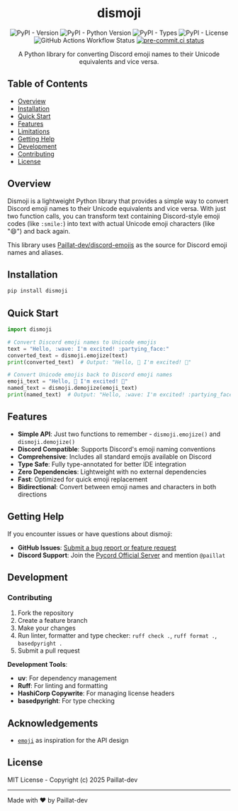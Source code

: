 <div align="center">
<h1>dismoji</h1>

<!-- badges -->

![PyPI - Version](https://img.shields.io/pypi/v/dismoji)
![PyPI - Python Version](https://img.shields.io/pypi/pyversions/dismoji)
![PyPI - Types](https://img.shields.io/pypi/types/dismoji)
![PyPI - License](https://img.shields.io/pypi/l/dismoji)
![GitHub Actions Workflow Status](https://img.shields.io/github/actions/workflow/status/Paillat-dev/dismoji/CI.yaml)
[![pre-commit.ci status](https://results.pre-commit.ci/badge/github/Paillat-dev/dismoji/main.svg)](https://results.pre-commit.ci/latest/github/Paillat-dev/dismoji/main)

<!-- end badges -->

A Python library for converting Discord emoji names to their Unicode equivalents and
vice versa.

</div>

## Table of Contents

- [Overview](#overview)
- [Installation](#installation)
- [Quick Start](#quick-start)
- [Features](#features)
- [Limitations](#limitations)
- [Getting Help](#getting-help)
- [Development](#development)
- [Contributing](#contributing)
- [License](#license)

## Overview

Dismoji is a lightweight Python library that provides a simple way to convert Discord
emoji names to their Unicode equivalents and vice versa. With just two function calls,
you can transform text containing Discord-style emoji codes (like `:smile:`) into text
with actual Unicode emoji characters (like "😄") and back again.

This library uses
[Paillat-dev/discord-emojis](https://github.com/Paillat-dev/discord-emojis) as the
source for Discord emoji names and aliases.

## Installation

```bash
pip install dismoji
```

## Quick Start

<!-- quick-start -->

```python
import dismoji

# Convert Discord emoji names to Unicode emojis
text = "Hello, :wave: I'm excited! :partying_face:"
converted_text = dismoji.emojize(text)
print(converted_text)  # Output: "Hello, 👋 I'm excited! 🥳"

# Convert Unicode emojis back to Discord emoji names
emoji_text = "Hello, 👋 I'm excited! 🥳"
named_text = dismoji.demojize(emoji_text)
print(named_text)  # Output: "Hello, :wave: I'm excited! :partying_face:"
```

## Features

- **Simple API**: Just two functions to remember - `dismoji.emojize()` and
  `dismoji.demojize()`
- **Discord Compatible**: Supports Discord's emoji naming conventions
- **Comprehensive**: Includes all standard emojis available on Discord
- **Type Safe**: Fully type-annotated for better IDE integration
- **Zero Dependencies**: Lightweight with no external dependencies
- **Fast**: Optimized for quick emoji replacement
- **Bidirectional**: Convert between emoji names and characters in both directions

## Getting Help

If you encounter issues or have questions about dismoji:

- **GitHub Issues**:
  [Submit a bug report or feature request](https://github.com/Paillat-dev/dismoji/issues)
- **Discord Support**: Join the [Pycord Official Server](https://discord.gg/pycord) and
  mention `@paillat`

## Development

### Contributing

1. Fork the repository
2. Create a feature branch
3. Make your changes
4. Run linter, formatter and type checker: `ruff check .`, `ruff format .`,
   `basedpyright .`
5. Submit a pull request

**Development Tools**:

- **uv**: For dependency management
- **Ruff**: For linting and formatting
- **HashiCorp Copywrite**: For managing license headers
- **basedpyright**: For type checking

## Acknowledgements

- [`emoji`](https://pypi.org/project/emoji/) as inspiration for the API design

## License

MIT License - Copyright (c) 2025 Paillat-dev

---

Made with ❤ by Paillat-dev
